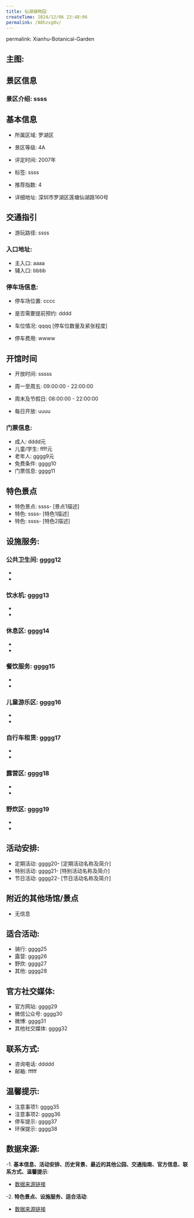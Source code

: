 ```yaml
---
title: 仙湖植物园
createTime: 2024/12/06 23:48:06
permalink: /88hzxg0v/
---
```

permalink: Xianhu-Botanical-Garden
## 主图:
<ImageCard
image="https://cn.bing.com/th?id=OHR.AlfanzinaLighthouse_ZH-CN9704515669_1920x1080.webp"
title= "仙湖植物园"
description= ""
date="2024/12/06"
href="/"
author="sunshang-hl"
/>

## 景区信息
### 景区介绍: ssss
## 基本信息

- 所属区域: 罗湖区

- 景区等级: 4A

- 评定时间: 2007年

- 标签: ssss

- 推荐指数: 4

- 详细地址: 深圳市罗湖区莲塘仙湖路160号

## 交通指引

- 游玩路径: ssss

### 入口地址:
- 主入口: aaaa
- 辅入口: bbbb
### 停车场信息:
- 停车场位置: cccc

- 是否需要提前预约: dddd

- 车位情况: qqqq [停车位数量及紧张程度]

- 停车费用: wwww

## 开馆时间
- 开放时间: sssss

- 周一至周五: 09:00:00 - 22:00:00
- 周末及节假日: 08:00:00 - 22:00:00
- 每日开放: uuuu

### 门票信息:
- 成人: dddd元
- 儿童/学生: ffff元
- 老年人: gggg9元
- 免费条件: gggg10
- 门票信息: gggg11
## 特色景点
- 特色景点: ssss- [景点1描述]
- 特色: ssss- [特色1描述]
- 特色: ssss- [特色2描述]
## 设施服务:
### 公共卫生间: gggg12
- 
- 
### 饮水机: gggg13
- 
- 
### 休息区: gggg14
- 
- 
### 餐饮服务: gggg15
- 
- 
### 儿童游乐区: gggg16
- 
- 
### 自行车租赁: gggg17
- 
- 
### 露营区: gggg18
- 
- 
### 野炊区: gggg19

- 
- 
## 活动安排:
- 定期活动: gggg20- [定期活动名称及简介]
- 特别活动: gggg21- [特别活动名称及简介]
- 节日活动: gggg22- [节日活动名称及简介]
## 附近的其他场馆/景点
- 无信息

## 适合活动:
- 骑行: gggg25
- 露营: gggg26
- 野炊: gggg27
- 其他: gggg28

## 官方社交媒体:
- 官方网站: gggg29
- 微信公众号: gggg30
- 微博: gggg31
- 其他社交媒体: gggg32

## 联系方式:
- 咨询电话: ddddd 
- 邮箱: fffff

## 温馨提示:
- 注意事项1: gggg35
- 注意事项2: gggg36
- 停车提示: gggg37
- 环保提示: gggg38

## 数据来源:
-1. **基本信息、活动安排、历史背景、最近的其他公园、交通指南、官方信息、联系方式、温馨提示**:
- [数据来源链接](gggg39)

-2. **特色景点、设施服务、适合活动**:
- [数据来源链接](gggg39)

